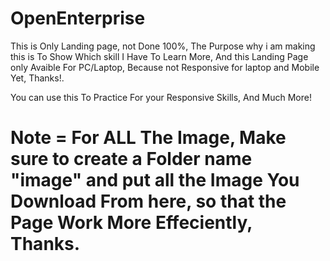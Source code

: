 # OpenEnterprise
This is Only Landing page, not Done 100%, The Purpose why i am making this is To Show Which skill I Have To Learn More, And this Landing Page only Avaible For PC/Laptop, Because not Responsive for laptop and Mobile Yet, Thanks!.


You can use this To Practice For your Responsive Skills, And Much More!

# Note = For ALL The Image, Make sure to create a Folder name "image" and put all the Image You Download From here, so that the Page Work More Effeciently, Thanks.
